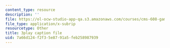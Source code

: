 ```yaml
---
content_type: resource
description: ''
file: https://ol-ocw-studio-app-qa.s3.amazonaws.com/courses/cms-608-game-design-spring-2014/7a66d124f2f35e8791a5feb258987939_1506700.vtt
file_type: application/x-subrip
resourcetype: Other
title: 3play caption file
uid: 7a66d124-f2f3-5e87-91a5-feb258987939
---
```

